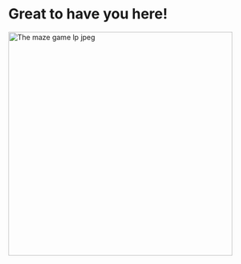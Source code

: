 # Great to have you here!
<img width="446" alt="The maze game lp jpeg" src="https://github.com/Gidgh/ALX-Research_Project_Portfolio-Project/assets/117759953/915ace03-b989-4b9c-9d96-32fba8587002">
